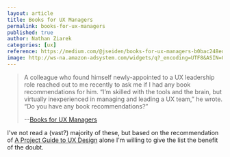 ```yaml
---
layout: article
title: Books for UX Managers
permalink: books-for-ux-managers
published: true
author: Nathan Ziarek
categories: [ux]
reference: https://medium.com/@jseiden/books-for-ux-managers-b0bac248ede0#.z0jfozh53
image: http://ws-na.amazon-adsystem.com/widgets/q?_encoding=UTF8&ASIN=0321607376&Format=_SL110_&ID=AsinImage&MarketPlace=US&ServiceVersion=20070822&WS=1&tag=lattothepar07-20
---
```


> A colleague who found himself newly-appointed to a UX leadership role reached out to me recently to ask me if I had any book recommendations for him. “I’m skilled with the tools and the brain, but virtually inexperienced in managing and leading a UX team,” he wrote. “Do you have any book recommendations?”
>
> --[Books for UX Managers](https://medium.com/@jseiden/books-for-ux-managers-b0bac248ede0#.z0jfozh53)

I've not read a (vast?) majority of these, but based on the recommendation of [A Project Guide to UX Design](http://amzn.to/1TnDPgS) alone I'm willing to give the list the benefit of the doubt.
